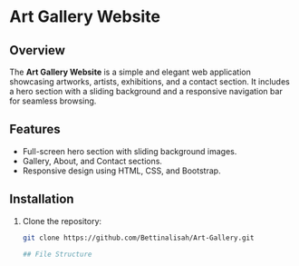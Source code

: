 # Art Gallery Website

## Overview
The **Art Gallery Website** is a simple and elegant web application showcasing artworks, artists, exhibitions, and a contact section. It includes a hero section with a sliding background and a responsive navigation bar for seamless browsing.

## Features
- Full-screen hero section with sliding background images.
- Gallery, About, and Contact sections.
- Responsive design using HTML, CSS, and Bootstrap.

## Installation
1. Clone the repository:
   ```bash
   git clone https://github.com/Bettinalisah/Art-Gallery.git

   ## File Structure


